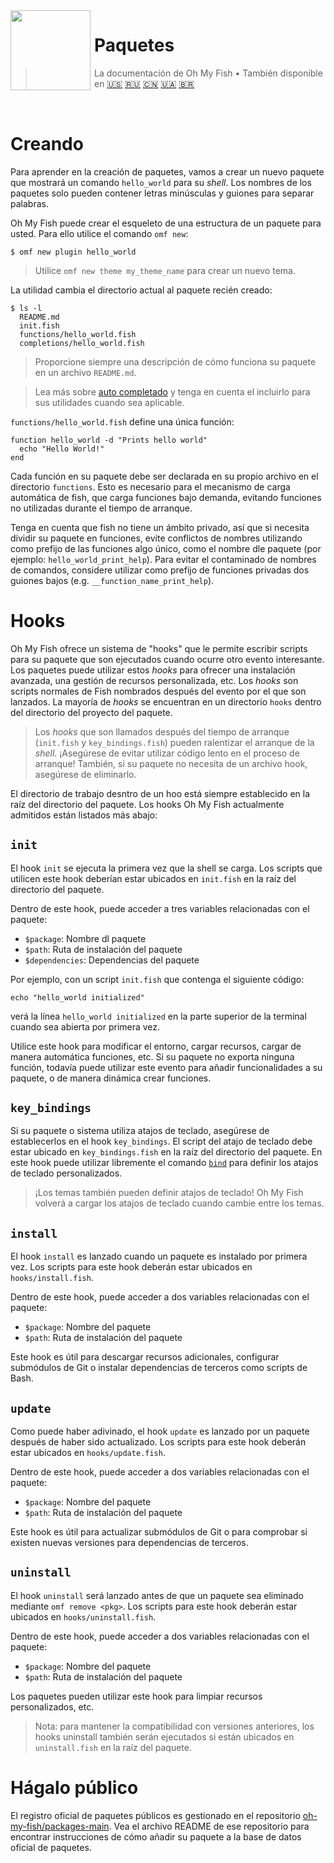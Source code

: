 <img src="https://cdn.rawgit.com/oh-my-fish/oh-my-fish/e4f1c2e0219a17e2c748b824004c8d0b38055c16/docs/logo.svg" align="left" width="128px" height="128px"/>
<img align="left" width="0" height="128px"/>

# Paquetes 

> La documentación de Oh My Fish&nbsp;&bull;&nbsp;También disponible en
> <a href="../en-US/Packages.md">🇺🇸</a>
> <a href="../ru-RU/Packages.md">🇷🇺</a>
> <a href="../zh-CN/Packages.md">🇨🇳</a>
> <a href="../uk-UA/Packages.md">🇺🇦</a>
> <a href="../pt-BR/Packages.md">🇧🇷</a>
<br>

# Creando

Para aprender en la creación de paquetes, vamos a crear un nuevo paquete que mostrará un comando `hello_world` para su _shell_. Los nombres de los paquetes
solo pueden contener letras minúsculas y guiones para separar palabras.

Oh My Fish puede crear el esqueleto de una estructura de un paquete para usted. Para ello utilice el comando `omf new`:

```fish
$ omf new plugin hello_world
```

> Utilice `omf new theme my_theme_name` para crear un nuevo tema.

La utilidad cambia el directorio actual al paquete recién creado:

```
$ ls -l
  README.md
  init.fish
  functions/hello_world.fish
  completions/hello_world.fish
```

>Proporcione siempre una descripción de cómo funciona su paquete en un archivo `README.md`.


>Lea más sobre [auto completado](http://fishshell.com/docs/current/commands.html#complete) y tenga en cuenta el incluirlo para sus utilidades cuando sea
>aplicable.

`functions/hello_world.fish` define una única función:

```fish
function hello_world -d "Prints hello world"
  echo "Hello World!"
end
```

Cada función en su paquete debe ser declarada en su propio archivo en el directorio `functions`. Esto es necesario para el mecanismo de carga automática de
fish, que carga funciones bajo demanda, evitando funciones no utilizadas durante el tiempo de arranque.

Tenga en cuenta que fish no tiene un ámbito privado, así que si necesita dividir su paquete en funciones, evite conflictos de nombres utilizando como
prefijo de las funciones algo único, como el nombre dle paquete (por ejemplo: `hello_world_print_help`). Para evitar el contaminado de nombres de comandos,
considere utilizar como prefijo de funciones privadas dos guiones bajos (e.g. `__function_name_print_help`).

# Hooks

Oh My Fish ofrece un sistema de "hooks" que le permite escribir scripts para su paquete que son ejecutados cuando ocurre otro evento interesante. Los
paquetes puede utilizar estos _hooks_ para ofrecer una instalación avanzada, una gestión de recursos personalizada, etc. Los _hooks_ son scripts normales de
Fish nombrados después del evento por el que son lanzados. La mayoría de _hooks_ se encuentran en un directorio `hooks` dentro del directorio del proyecto
del paquete.

>Los _hooks_ que son llamados después del tiempo de arranque (`init.fish` y `key_bindings.fish`) pueden ralentizar el arranque de la _shell_. ¡Asegúrese de
>evitar utilizar código lento en el proceso de arranque! También, si su paquete no necesita de un archivo hook, asegúrese de eliminarlo.

El directorio de trabajo desntro de un hoo está siempre establecido en la raíz del directorio del paquete. Los hooks Oh My Fish actualmente admitidos están
listados más abajo:

## `init`

El hook `init` se ejecuta la primera vez que la shell se carga. Los scripts que utilicen este hook deberían estar ubicados en `init.fish` en la raíz del
directorio del paquete.

Dentro de este hook, puede acceder a tres variables relacionadas con el paquete:

* `$package`: Nombre dl paquete
* `$path`: Ruta de instalación del paquete
* `$dependencies`: Dependencias del paquete

Por ejemplo, con un script `init.fish` que contenga el siguiente código:

```fish
echo "hello_world initialized"
```

verá la línea `hello_world initialized` en la parte superior de la terminal cuando sea abierta por primera vez.

Utilice este hook para modificar el entorno, cargar recursos, cargar de manera automática funciones, etc. Si su paquete no exporta ninguna función, todavía
puede utilizar este evento para añadir funcionalidades a su paquete, o de manera dinámica crear funciones.

## `key_bindings`

Si su paquete o sistema utiliza atajos de teclado, asegúrese de establecerlos en el hook `key_bindings`. El script del atajo de teclado debe estar ubicado
en `key_bindings.fish` en la raíz  del directorio del paquete. En este hook puede utilizar libremente el comando [`bind`][fish-bind] para definir los atajos
de teclado personalizados.

>¡Los temas también pueden definir atajos de teclado! Oh My Fish volverá a cargar los atajos de teclado cuando cambie entre los temas.

## `install`

El hook `install` es lanzado cuando un paquete es instalado por primera vez. Los scripts para este hook deberán estar ubicados en `hooks/install.fish`.

Dentro de este hook, puede acceder a dos variables relacionadas con el paquete:

* `$package`: Nombre del paquete
* `$path`: Ruta de instalación del paquete

Este hook es útil para descargar recursos adicionales, configurar submódulos de Git o instalar dependencias de terceros como scripts de Bash.

## `update`

Como puede haber adivinado, el hook `update` es lanzado por un paquete después de haber sido actualizado. Los scripts para este hook deberán estar ubicados en `hooks/update.fish`.

Dentro de este hook, puede acceder a dos variables relacionadas con el paquete:

* `$package`: Nombre del paquete
* `$path`: Ruta de instalación del paquete

Este hook es útil para actualizar submódulos de Git o para comprobar si existen nuevas versiones para dependencias de terceros.

## `uninstall`

El hook `uninstall` será lanzado antes de que un paquete sea eliminado mediante `omf remove <pkg>`. Los scripts para este hook deberán estar ubicados en `hooks/uninstall.fish`.

Dentro de este hook, puede acceder a dos variables relacionadas con el paquete:

* `$package`: Nombre del paquete
* `$path`: Ruta de instalación del paquete

Los paquetes pueden utilizar este hook para limpiar recursos personalizados, etc.

> Nota: para mantener la compatibilidad con versiones anteriores, los hooks uninstall también serán ejecutados si están ubicados en `uninstall.fish` en la
> raíz del paquete.

# Hágalo público

El registro oficial de paquetes públicos es gestionado en el repositorio [oh-my-fish/packages-main](https://github.com/oh-my-fish/packages-main). Vea el
archivo README de ese repositorio para encontrar instrucciones de cómo añadir su paquete a la base de datos oficial de paquetes.


[fish-bind]: http://fishshell.com/docs/current/commands.html#bind
[omf-pulls-link]: https://github.com/oh-my-fish/oh-my-fish/pulls
